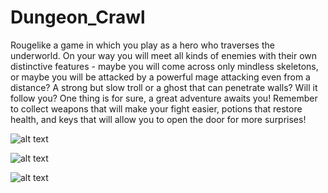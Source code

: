 # Dungeon_Crawl

Rougelike a game in which you play as a hero who traverses the underworld. On your way you will meet all kinds of enemies with their own distinctive features - maybe you will come across only mindless skeletons, or maybe you will be attacked by a powerful mage attacking even from a distance? A strong but slow troll or a ghost that can penetrate walls? Will it follow you? One thing is for sure, a great adventure awaits you! Remember to collect weapons that will make your fight easier, potions that restore health, and keys that will allow you to open the door for more surprises!

![alt text](https://i.imgur.com/y9GFO7W.png)

![alt text](https://i.imgur.com/6FbTjDA.png)

![alt text](https://i.imgur.com/cGgxY88.png)
